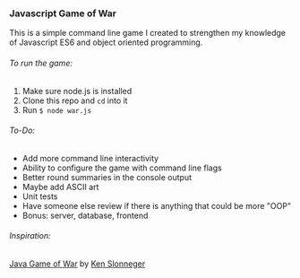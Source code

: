 ### Javascript Game of War

This is a simple command line game I created to strengthen my knowledge of
Javascript ES6 and object oriented programming.

###### To run the game:
1. Make sure node.js is installed
2. Clone this repo and `cd` into it
3. Run `$ node war.js`

###### To-Do:
- Add more command line interactivity
- Ability to configure the game with command line flags
- Better round summaries in the console output
- Maybe add ASCII art
- Unit tests
- Have someone else review if there is anything that could be more "OOP"
- Bonus: server, database, frontend

###### Inspiration:
[Java Game of War](http://homepage.divms.uiowa.edu/~slonnegr/oosd/22OOD.pdf)
by [Ken Slonneger](http://homepage.divms.uiowa.edu/~slonnegr/)
